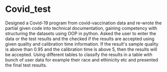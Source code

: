 # Covid_test
Designed a Covid-19 program from covid-vaccination data and re-wrote the partial given code into technical documentation, gaining competency with structuring the datasets using OOP in python.
Asked the user to enter the data or the test results and the checked if the results are accepted using given quality and calibration time information.
If the result's sample quality is above than 0.95 and the calibration time is above 5, then the results will be accepted.
Using different tables to classify the results in a table with bunch of user data for example their race and ethinicity etc and presented the final test results. 
